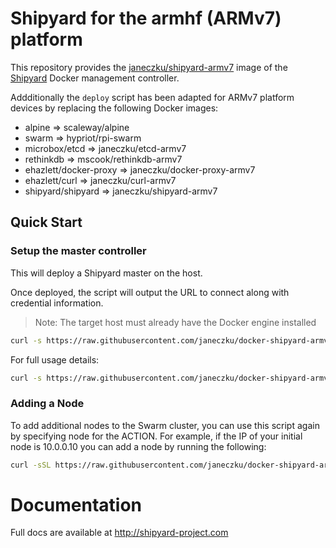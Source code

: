 # Shipyard for the armhf (ARMv7) platform

This repository provides the [janeczku/shipyard-armv7](https://hub.docker.com/r/janeczku/shipyard-armv7/) image of the [Shipyard](https://github.com/shipyard/shipyard) Docker management controller.

Addditionally the `deploy` script has been adapted for ARMv7 platform devices by replacing the following Docker images:

* alpine => scaleway/alpine
* swarm => hypriot/rpi-swarm
* microbox/etcd => janeczku/etcd-armv7
* rethinkdb => mscook/rethinkdb-armv7
* ehazlett/docker-proxy => janeczku/docker-proxy-armv7
* ehazlett/curl => janeczku/curl-armv7
* shipyard/shipyard => janeczku/shipyard-armv7

## Quick Start

### Setup the master controller

This will deploy a Shipyard master on the host.

Once deployed, the script will output the URL to connect along with credential information.

> Note: The target host must already have the Docker engine installed

```sh
curl -s https://raw.githubusercontent.com/janeczku/docker-shipyard-armv7/master/deploy.sh | bash -s
```

For full usage details:

```sh
curl -s https://raw.githubusercontent.com/janeczku/docker-shipyard-armv7/master/deploy.sh | bash -s -- -h
```

### Adding a Node

To add additional nodes to the Swarm cluster, you can use this script again by specifying node for the ACTION. For example, if the IP of your initial node is 10.0.0.10 you can add a node by running the following:

```sh
curl -sSL https://raw.githubusercontent.com/janeczku/docker-shipyard-armv7/master/deploy.sh | ACTION=node DISCOVERY=etcd://10.0.1.10:4001 bash -s
```

# Documentation

Full docs are available at http://shipyard-project.com
